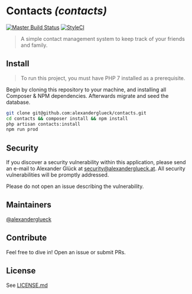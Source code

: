 # Contacts _(contacts)_

[![Master Build Status](https://travis-ci.org/alexanderglueck/contacts.svg?branch=master)](https://travis-ci.org/alexanderglueck/contacts)
[![StyleCI](https://styleci.io/repos/117006875/shield?branch=master)](https://styleci.io/repos/117006875)


> A simple contact management system to keep track of your friends and family. 

## Install

> To run this project, you must have PHP 7 installed as a prerequisite. 

Begin by cloning this repository to your machine, and installing all Composer & NPM dependencies.
Afterwards migrate and seed the database. 

```bash
git clone git@github.com:alexanderglueck/contacts.git
cd contacts && composer install && npm install
php artisan contacts:install
npm run prod
```

## Security

If you discover a security vulnerability within this application, please send an e-mail to Alexander Glück at security@alexanderglueck.at. 
All security vulnerabilities will be promptly addressed.

Please do not open an issue describing the vulnerability. 

## Maintainers

[@alexanderglueck](https://github.com/alexanderglueck)

## Contribute

Feel free to dive in! Open an issue or submit PRs.

## License

See [LICENSE.md](LICENSE.md)
